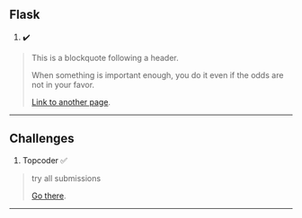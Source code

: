 ## Flask

1.  :heavy_check_mark:  
>  This is a blockquote following a header.
>
> When something is important enough, you do it even if the odds are not in your favor.
>
> [Link to another page](./another-page.html).

* * *

## Challenges

1.  Topcoder :white_check_mark: 
> try all submissions
>
> [Go there](https://www.topcoder.com/challenges).

* * *

